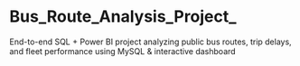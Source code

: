 # Bus_Route_Analysis_Project_
End-to-end SQL + Power BI project analyzing public bus routes, trip delays, and fleet performance using MySQL &amp; interactive dashboard
